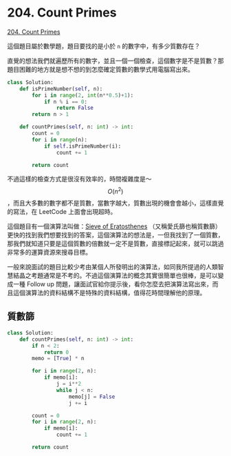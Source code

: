 # 204. Count Primes

[204. Count Primes](https://leetcode.com/problems/count-primes/)

這個題目屬於數學題，題目要找的是小於 `n` 的數字中，有多少質數存在？

直覺的想法我們就遍歷所有的數字，並且一個一個檢查，這個數字是不是質數？那題目困難的地方就是想不想的到怎麼確定質數的數學式用電腦寫出來。

```python
class Solution:
    def isPrimeNumber(self, n):
        for i in range(2, int(n**0.5)+1):
            if n % i == 0:
                return False
        return n > 1

    def countPrimes(self, n: int) -> int:
        count = 0
        for i in range(n):
            if self.isPrimeNumber(i):
                count += 1

        return count
```

不過這樣的檢查方式是很沒有效率的，時間複雜度是～ $$O(n^2)$$ ，而且大多數的數字都不是質數，當數字越大，質數出現的機會會越小，這樣直覺的寫法，在 LeetCode 上面會出現超時。

這個題目有一個演算法叫做：[Sieve of Eratosthenes](https://zh.wikipedia.org/wiki/%E5%9F%83%E6%8B%89%E6%89%98%E6%96%AF%E7%89%B9%E5%B0%BC%E7%AD%9B%E6%B3%95) （又稱愛氏篩也稱質數篩）更快的找到我們想要找到的答案，這個演算法的想法是，一但我找到了一個質數，那我們就知道只要是這個質數的倍數就一定不是質數，直接標記起來，就可以跳過非常多的運算資源來搜尋目標。

一般來說面試的題目比較少考由某個人所發明出的演算法，如同我所提過的人類智慧結晶之考題通常是不考的。不過這個演算法的概念其實很簡單也很棒，是可以變成一種 Follow up 問題，讓面試官給你提示後，看你怎麼去把演算法寫出來，而且這個演算法的資料結構不是特殊的資料結構，值得花時間理解他的原理。

## 質數篩

```python
class Solution:
    def countPrimes(self, n: int) -> int:
        if n < 2:
            return 0
        memo = [True] * n

        for i in range(2, n):
            if memo[i]:
                j = i**2
                while j < n:
                    memo[j] = False
                    j += i

        count = 0
        for i in range(2, n):
            if memo[i]:
                count += 1

        return count
```

